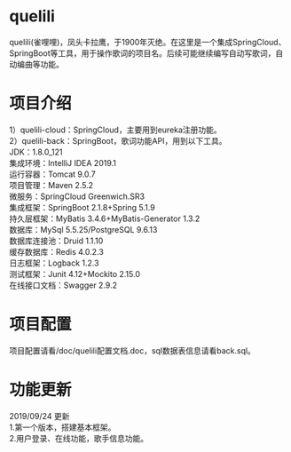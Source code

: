 # quelili
quelili(雀哩哩)，凤头卡拉鹰，于1900年灭绝。在这里是一个集成SpringCloud、SpringBoot等工具，用于操作歌词的项目名。后续可能继续编写自动写歌词，自动编曲等功能。

# 项目介绍
1）quelili-cloud：SpringCloud，主要用到eureka注册功能。<br/>
2）quelili-back：SpringBoot，歌词功能API，用到以下工具。<br/>
JDK：1.8.0_121<br/>
集成环境：IntelliJ IDEA 2019.1<br/>
运行容器：Tomcat 9.0.7<br/>
项目管理：Maven 2.5.2<br/>
微服务：SpringCloud Greenwich.SR3<br/>
集成框架：SpringBoot 2.1.8+Spring 5.1.9<br/>
持久层框架：MyBatis 3.4.6+MyBatis-Generator 1.3.2<br/>
数据库：MySql 5.5.25/PostgreSQL 9.6.13<br/>
数据库连接池：Druid 1.1.10<br/>
缓存数据库：Redis 4.0.2.3<br/>
日志框架：Logback 1.2.3<br/>
测试框架：Junit 4.12+Mockito 2.15.0<br/>
在线接口文档：Swagger 2.9.2<br/>

# 项目配置
项目配置请看/doc/quelili配置文档.doc，sql数据表信息请看back.sql。

# 功能更新
2019/09/24 更新 <br />
1.第一个版本，搭建基本框架。<br />
2.用户登录、在线功能，歌手信息功能。<br />



